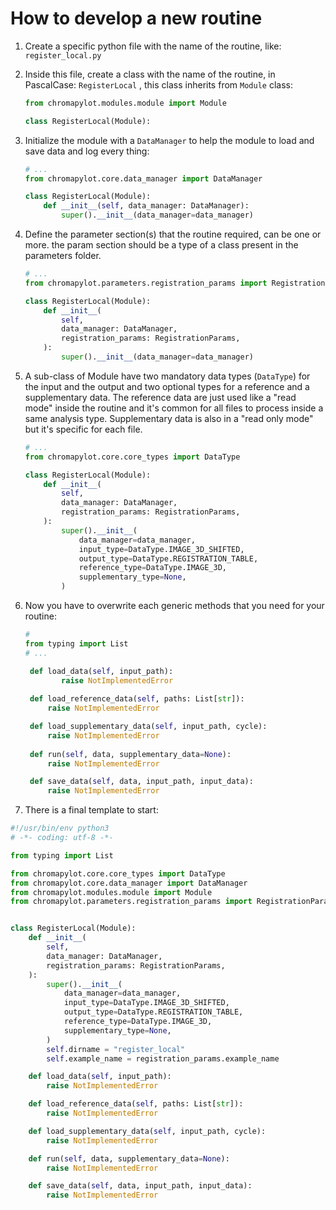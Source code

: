 # How to develop a new routine

1. Create a specific python file with the name of the routine, like: `register_local.py`

2. Inside this file, create a class with the name of the routine, in PascalCase: `RegisterLocal` , this class inherits from `Module` class: 

   ```python
   from chromapylot.modules.module import Module
   
   class RegisterLocal(Module):
   ```

3. Initialize the module with a `DataManager` to help the module to load and save data and log every thing:

   
   ```python
   # ...
   from chromapylot.core.data_manager import DataManager
   
   class RegisterLocal(Module):
       def __init__(self, data_manager: DataManager):
           super().__init__(data_manager=data_manager)
   ```


4. Define the parameter section(s) that the routine required, can be one or more. the param section should be a type of a class present in the parameters folder.

   ```python
   # ...
   from chromapylot.parameters.registration_params import RegistrationParams
   
   class RegisterLocal(Module):
       def __init__(
           self,
           data_manager: DataManager,
           registration_params: RegistrationParams,
       ):
           super().__init__(data_manager=data_manager)
   ```

5. A sub-class of Module have two mandatory data types (`DataType`) for the input and the output and two optional types for a reference and a supplementary data. The reference data are just used like a "read mode" inside the routine and it's common for all files to process inside a same analysis type. Supplementary data is also in a "read only mode" but it's specific for each file.

   ```python
   # ...
   from chromapylot.core.core_types import DataType
   
   class RegisterLocal(Module):
       def __init__(
           self,
           data_manager: DataManager,
           registration_params: RegistrationParams,
       ):
           super().__init__(
               data_manager=data_manager,
               input_type=DataType.IMAGE_3D_SHIFTED,
               output_type=DataType.REGISTRATION_TABLE,
               reference_type=DataType.IMAGE_3D,
               supplementary_type=None,
           )
   ```

   

6. Now you have to overwrite each generic methods that you need for your routine:

   ```python
   #
   from typing import List
   # ...
   
   	def load_data(self, input_path):
           raise NotImplementedError
           
    def load_reference_data(self, paths: List[str]):
        raise NotImplementedError

    def load_supplementary_data(self, input_path, cycle):
        raise NotImplementedError
        
    def run(self, data, supplementary_data=None):
        raise NotImplementedError

    def save_data(self, data, input_path, input_data):
        raise NotImplementedError
   
   ```

   

7. There is a final template to start:

```python
#!/usr/bin/env python3
# -*- coding: utf-8 -*-

from typing import List

from chromapylot.core.core_types import DataType
from chromapylot.core.data_manager import DataManager
from chromapylot.modules.module import Module
from chromapylot.parameters.registration_params import RegistrationParams


class RegisterLocal(Module):
    def __init__(
        self,
        data_manager: DataManager,
        registration_params: RegistrationParams,
    ):
        super().__init__(
            data_manager=data_manager,
            input_type=DataType.IMAGE_3D_SHIFTED,
            output_type=DataType.REGISTRATION_TABLE,
            reference_type=DataType.IMAGE_3D,
            supplementary_type=None,
        )
        self.dirname = "register_local"
        self.example_name = registration_params.example_name

    def load_data(self, input_path):
        raise NotImplementedError

    def load_reference_data(self, paths: List[str]):
        raise NotImplementedError

    def load_supplementary_data(self, input_path, cycle):
        raise NotImplementedError

    def run(self, data, supplementary_data=None):
        raise NotImplementedError

    def save_data(self, data, input_path, input_data):
        raise NotImplementedError

```